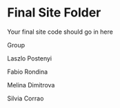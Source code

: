 # Final Site Folder
Your final site code should go in here

Group

Laszlo Postenyi

Fabio Rondina

Melina Dimitrova

Silvia Corrao
